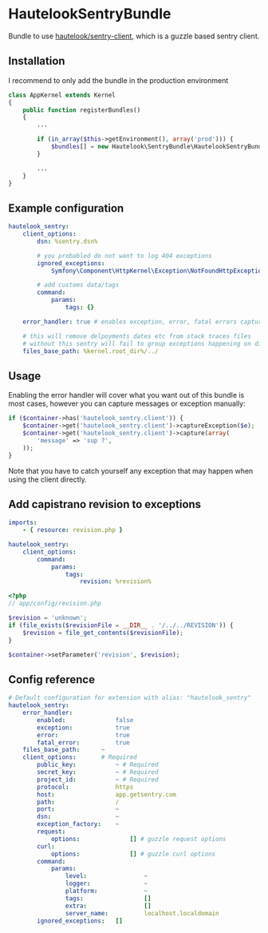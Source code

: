 HautelookSentryBundle
=====================

Bundle to use [hautelook/sentry-client](https://github.com/hautelook/sentry-client), which is a guzzle based sentry
client.

Installation
------------

I recommend to only add the bundle in the production environment

```php
class AppKernel extends Kernel
{
    public function registerBundles()
    {
        ...

        if (in_array($this->getEnvironment(), array('prod'))) {
            $bundles[] = new Hautelook\SentryBundle\HautelookSentryBundle();
        }

        ...
    }
}
```

Example configuration
---------------------

```yaml
hautelook_sentry:
    client_options:
        dsn: %sentry.dsn%

        # you probabled do not want to log 404 exceptions
        ignored_exceptions:
            Symfony\Component\HttpKernel\Exception\NotFoundHttpException: true

        # add customs data/tags
        command:
            params:
                tags: {}

    error_handler: true # enables exception, error, fatal errors capture

    # this will remove delpoyments dates etc from stack traces files
    # without this sentry will fail to group exceptions happening on different capistrano deployments
    files_base_path: %kernel.root_dir%/../
```

Usage
-----

Enabling the error handler will cover what you want out of this bundle is most cases, however you can capture messages
or exception manually:

```php
if ($container->has('hautelook_sentry.client')) {
    $container->get('hautelook_sentry.client')->captureException($e);
    $container->get('hautelook_sentry.client')->capture(array(
        'message' => 'sup ?',
    ));
}
```

Note that you have to catch yourself any exception that may happen when using the client directly.

Add capistrano revision to exceptions
-------------------------------------

```yaml
imports:
    - { resource: revision.php }

hautelook_sentry:
    client_options:
        command:
            params:
                tags:
                    revision: %revision%
```

```php
<?php
// app/config/revision.php

$revision = 'unknown';
if (file_exists($revisionFile = __DIR__ . '/../../REVISION')) {
    $revision = file_get_contents($revisionFile);
}

$container->setParameter('revision', $revision);
```

Config reference
----------------

```yaml
# Default configuration for extension with alias: "hautelook_sentry"
hautelook_sentry:
    error_handler:
        enabled:              false
        exception:            true
        error:                true
        fatal_error:          true
    files_base_path:      ~
    client_options:       # Required
        public_key:           ~ # Required
        secret_key:           ~ # Required
        project_id:           ~ # Required
        protocol:             https
        host:                 app.getsentry.com
        path:                 /
        port:                 ~
        dsn:                  ~
        exception_factory:    ~
        request:
            options:              [] # guzzle request options
        curl:
            options:              [] # guzzle curl options
        command:
            params:
                level:                ~
                logger:               ~
                platform:             ~
                tags:                 []
                extra:                []
                server_name:          localhost.localdomain
        ignored_exceptions:   []
```
